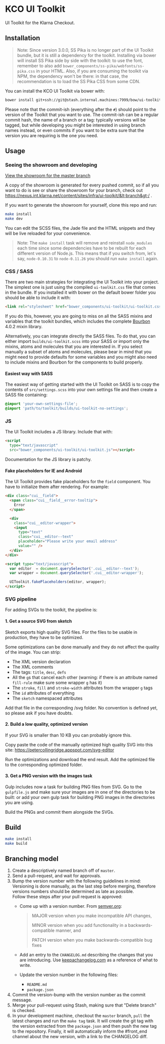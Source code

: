 KCO UI Toolkit
==============

UI Toolkit for the Klarna Checkout.

Installation
------------

> Note: Since version 3.0.0, SS Pika is no longer part of the UI Toolkit bundle, but it is still a dependency for the toolkit. Installing via bower will install SS Pika side by side with the toolkit: to use the font, remember to also add `bower_components/ss-pika/webfonts/ss-pika.css` in your HTML.
> Also, if you are consuming the toolkit via NPM, the dependency won't be there: in that case, the recommendation is to load the SS Pika CSS from some CDN.

You can install the KCO UI Toolkit via bower with:

```sh
bower install git+ssh://git@stash.internal.machines:7999/bow/ui-toolkit.git#v3.0.0
```

Please note that the commit-ish (everything after the `#`) should point to the version of the Toolkit that you want to use. The commit-ish can be a regular commit hash, the name of a branch or a tag: typically versions will be tagged, but while developing you might be interested in using branch names instead, or even commits if you want to be extra sure that the version you are requiring is the one you need.

Usage
-----

### Seeing the showroom and developing

[View the showroom for the master branch](https://nexus.internal.machines/content/sites/infra/ui-toolkit/master/)

A copy of the showroom is generated for every pushed commit, so if all you want to do is see or share the showroom for your branch, check out https://nexus.int.klarna.net/content/sites/infra/ui-toolkit/&lt;branch&gt;/ .

If you want to generate the showroom for yourself, clone this repo and run:

```sh
make install
make dev
```

You can edit the SCSS files, the Jade file and the HTML snippets and they will be live reloaded for your convenience.

> Note: The `make install` task will remove and reinstall `node_modules` each time since some dependencies have to be rebuilt for each different version of Node.js. This means that if you switch from, let's say, `node-0.10.31` to `node-0.11.26` you should run `make install` again.

### CSS / SASS

There are two main strategies for integrating the UI Toolkit into your project. The simplest one is just using the compiled `ui-toolkit.css` file that comes in the bundle. If you installed it with bower on the default bower folder you should be able to include it with:

```html
<link rel="stylesheet" href="bower_components/ui-toolkit/ui-toolkit.css" />
```

If you do this, however, you are going to miss on all the SASS mixins and variables that the toolkit bundles, which includes the complete [Bourbon](http://bourbon.io/) 4.0.2 mixin library.

Alternatively, you can integrate directly the SASS files. To do that, you can either import `builds/ui-toolkit.scss` into your SASS or import only the mixins, atoms and molecules that you are interested in. If you select manually a subset of atoms and molecules, please bear in mind that you might need to provide defaults for some variables and you might also need to include mixins and Bourbon for the components to build properly.

#### Easiest way with SASS

The easiest way of getting started with the UI Toolkit on SASS is to copy the contents of `src/settings.scss` into your own settings file and then create a SASS file containing:

```scss
@import 'your-own-settings-file';
@import 'path/to/toolkit/builds/ui-toolkit-no-settings';
```

### JS

The UI Toolkit includes a JS library. Include that with:

```html
<script
  type="text/javascript"
  src="bower_components/ui-toolkit/ui-toolkit.js"></script>
```

Documentation for the JS library is patchy.

#### Fake placeholders for IE and Android

The UI Toolkit provides fake placeholders for the `field` component. You have to initialize them after rendering. For example:

```html
<div class="cui__field">
  <span class="cui__field__error-tooltip">
    Error
  </span>

  <div
    class="cui__editor-wrapper">
    <input
      type="text"
      class="cui__editor--text"
      placeholder="Please write your email address"
      value="" />
  </div>
</div>

<script type="text/javascript">
  var editor  = document.querySelector('.cui__editor--text');
  var wrapper = document.querySelector('.cui__editor-wrapper');

  UIToolkit.fakePlaceholders(editor, wrapper);
</script>
```
### SVG pipeline

For adding SVGs to the toolkit, the pipeline is:

#### 1. Get a source SVG from sketch

Sketch exports high quality SVG files. For the files to be usable in
production, they have to be optimized.

Some optimizations can be done manually and they do not affect the
quality of the image. You can strip:

- The XML version declaration
- The XML comments
- The tags: `title`, `desc`, `defs`
- All the `g`s that cancel each other (warning: if there is an attribute
  named `fill-rule` make sure some wrapper `g` has it)
- The `stroke`, `fill` and `stroke-width` attributes from the wrapper `g` tags
- The `id` attributes of everything
- The `sketch` namespaced attributes

Add that file in the corresponding /svg folder. No convention is defined
yet, so please ask if you have doubts.

#### 2. Build a low quality, optimized version

If your SVG is smaller than 10 KB you can probably ignore this.

Copy paste the code of the manually optimized high quality SVG into this site:
https://petercollingridge.appspot.com/svg-editor

Run the optimizations and download the end result. Add the optimized
file to the corresponding optimized folder.

#### 3. Get a PNG version with the images task

Gulp includes now a task for building PNG files from SVG. Go to the `gulpfile.js` and make sure your images are in one of the directories to be built: or add your own gulp task for building PNG images in the directories you are using.

Build the PNGs and commit them alongside the SVGs.

Build
-----

```sh
make install
make build
```

Branching model
------------------
1. Create a descriptively named branch off of `master`.
2. Send a pull-request, and wait for approvals.
3. Bump the version number with the following guidelines in mind:  
  Versioning is done manually, as the last step before merging, therefore versions numbers should be determined as late as possible.  
  Follow these steps after your pull request is approved:
    * Come up with a version number. From [semver.org](http://semver.org/):
      > MAJOR version when you make incompatible API changes,
      >
      > MINOR version when you add functionality in a backwards-compatible manner, and
      >
      > PATCH version when you make backwards-compatible bug fixes

    * Add an entry to the `CHANGELOG.md` describing the changes that you are introducing. Use [keepachangelog.com](http://keepachangelog.com/) as a reference of what to write.
    * Update the version number in the following files:
      - `README.md`
      - `package.json`
5. Commit the version-bump with the version number as the commit message.
6. Merge your pull-request using Stash, making sure that "Delete branch" is checked.
7. In your development machine, checkout the `master` branch, `pull` the latest changes and run the `make tag` task. It will create the git tag with the version extracted from the `package.json` and then push the new tag to the repository. Finally, it will automatically inform the #front_end channel about the new version, with a link to the CHANGELOG diff.
  ```
